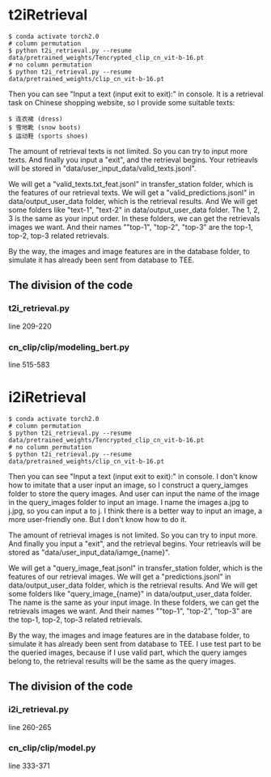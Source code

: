 # t2iRetrieval

    $ conda activate torch2.0
    # column permutation
    $ python t2i_retrieval.py --resume data/pretrained_weights/Tencrypted_clip_cn_vit-b-16.pt
    # no column permutation
    $ python t2i_retrieval.py --resume data/pretrained_weights/clip_cn_vit-b-16.pt

Then you can see "Input a text (input exit to exit):" in console. It is a retrieval task on Chinese shopping website, so I provide some suitable texts:

    $ 连衣裙 (dress)
    $ 雪地靴 (snow boots)
    $ 运动鞋 (sports shoes)

The amount of retrieval texts is not limited. So you can try to input more texts. And finally you input a "exit", and the retrieval begins. Your retrieavls will be stored in "data/user_input_data/valid_texts.jsonl".

We will get a "valid_texts.txt_feat.jsonl" in transfer_station folder, which is the features of our retrieval texts. We will get a "valid_predictions.jsonl" in data/output_user_data folder, which is the retrieval results. And We will get some folders like "text-1", "text-2" in data/output_user_data folder. The 1, 2, 3 is the same as your input order. In these folders, we can get the retrievals images we want. And their names ""top-1", "top-2", "top-3" are the top-1, top-2, top-3 related retrievals. 

By the way, the images and image features are in the database folder, to simulate it has already been sent from database to TEE.

## The division of the code

### t2i_retrieval.py

line 209-220

### cn_clip/clip/modeling_bert.py

line 515-583


# i2iRetrieval

    $ conda activate torch2.0
    # column permutation
    $ python t2i_retrieval.py --resume data/pretrained_weights/Tencrypted_clip_cn_vit-b-16.pt
    # no column permutation
    $ python t2i_retrieval.py --resume data/pretrained_weights/clip_cn_vit-b-16.pt

Then you can see "Input a text (input exit to exit):" in console. I don't know how to imitate that a user input an image, so I construct a query_iamges folder to store the query images. And user can input the name of the image in the query_images folder to input an image. I name the images a.jpg to j.jpg, so you can input a to j. I think there is a better way to input an image, a more user-friendly one. But I don't know how to do it.

The amount of retrieval images is not limited. So you can try to input more. And finally you input a "exit", and the retrieval begins. Your retrieavls will be stored as "data/user_input_data/iamge_{name}".

We will get a "query_image_feat.jsonl" in transfer_station folder, which is the features of our retrieval images. We will get a "predictions.jsonl" in data/output_user_data folder, which is the retrieval results. And We will get some folders like "query_image_{name}" in data/output_user_data folder. The name is the same as your input image. In these folders, we can get the retrievals images we want. And their names ""top-1", "top-2", "top-3" are the top-1, top-2, top-3 related retrievals. 

By the way, the images and image features are in the database folder, to simulate it has already been sent from database to TEE. I use test part to be the queried images, because if I use valid part, which the query iamges belong to, the retrieval results will be the same as the query images.

## The division of the code

### i2i_retrieval.py

line 260-265

### cn_clip/clip/model.py

line 333-371
